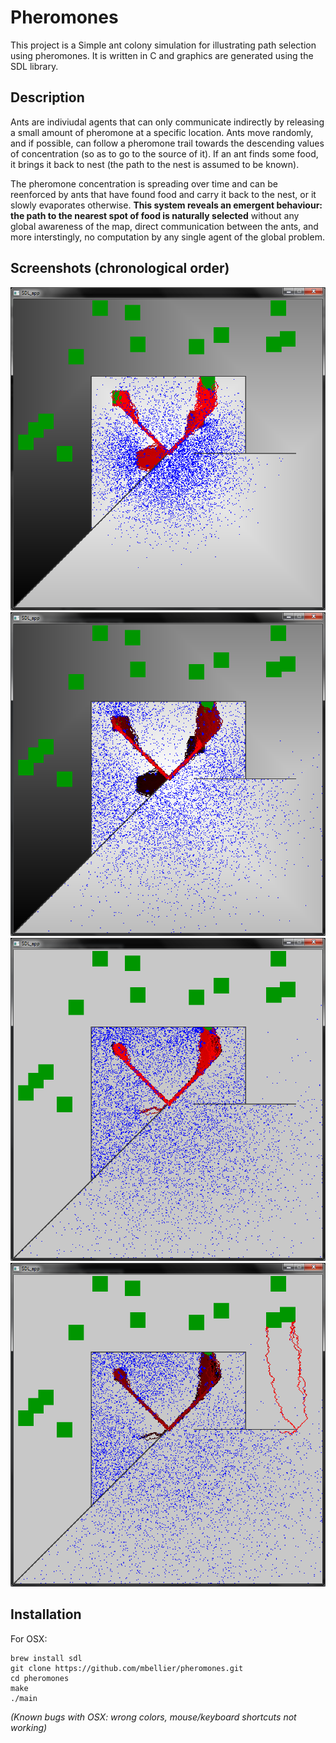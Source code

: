 Pheromones
==========


This project is a Simple ant colony simulation for illustrating path selection using pheromones. It is written in C and graphics are generated using the SDL library.

Description
-----------
Ants are indiviudal agents that can only communicate indirectly by releasing a small amount of pheromone at a specific location. Ants move randomly, and if possible, can follow a pheromone trail towards the descending values of concentration (so as to go to the source of it). If an ant finds some food, it brings it back to nest (the path to the nest is assumed to be known).

The pheromone concentration is spreading over time and can be reenforced by ants that have found food and carry it back to the nest, or it slowly evaporates otherwise. **This system reveals an emergent behaviour: the path to the nearest spot of food is naturally selected** without any global awareness of the map, direct communication between the ants, and more interstingly, no computation by any single agent of the global problem.


Screenshots (chronological order)
-----------

![](screenshots/1.png)
![](screenshots/2.png)
![](screenshots/3.png)
![](screenshots/4.png)


Installation
------------

For OSX:
```
brew install sdl
git clone https://github.com/mbellier/pheromones.git
cd pheromones
make
./main
```
*(Known bugs with OSX: wrong colors, mouse/keyboard shortcuts not working)*
